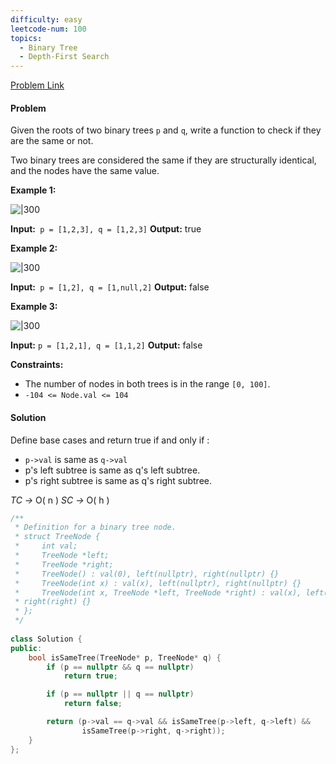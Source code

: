 ```yaml
---
difficulty: easy
leetcode-num: 100
topics:
  - Binary Tree
  - Depth-First Search
---
```

[Problem Link](https://leetcode.com/problems/same-tree/)

#### Problem
Given the roots of two binary trees `p` and `q`, write a function to check if they are the same or not.

Two binary trees are considered the same if they are structurally identical, and the nodes have the same value.

**Example 1:**

![|300](https://assets.leetcode.com/uploads/2020/12/20/ex1.jpg)

**Input:**` p = [1,2,3], q = [1,2,3]`
**Output:** true

**Example 2:**

![|300](https://assets.leetcode.com/uploads/2020/12/20/ex2.jpg)

**Input:**` p = [1,2], q = [1,null,2]`
**Output:** false

**Example 3:**

![|300](https://assets.leetcode.com/uploads/2020/12/20/ex3.jpg)

**Input:** `p = [1,2,1], q = [1,1,2]`
**Output:** false

**Constraints:**

- The number of nodes in both trees is in the range `[0, 100]`.
- `-104 <= Node.val <= 104`

#### Solution
Define base cases and  return true if and only if :
- `p->val` is same as `q->val`
- p's left subtree is same as q's left subtree.
- p's right subtree is same as q's right subtree.

*TC ->* O( n )
*SC ->* O( h )

```cpp title=Code
/**
 * Definition for a binary tree node.
 * struct TreeNode {
 *     int val;
 *     TreeNode *left;
 *     TreeNode *right;
 *     TreeNode() : val(0), left(nullptr), right(nullptr) {}
 *     TreeNode(int x) : val(x), left(nullptr), right(nullptr) {}
 *     TreeNode(int x, TreeNode *left, TreeNode *right) : val(x), left(left),
 * right(right) {}
 * };
 */
 
class Solution {
public:
    bool isSameTree(TreeNode* p, TreeNode* q) {
        if (p == nullptr && q == nullptr)
            return true;

        if (p == nullptr || q == nullptr)
            return false;

        return (p->val == q->val && isSameTree(p->left, q->left) &&
                isSameTree(p->right, q->right));
    }
};
```